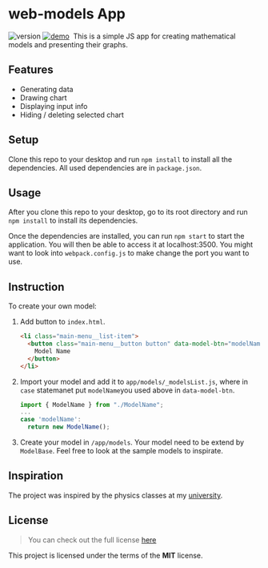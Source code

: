 # web-models App

![version](https://img.shields.io/badge/version-1.0.0-green) [![demo](https://img.shields.io/badge/demo-online-succes)](https://snooge.smallhost.pl/web-models/)&nbsp;
This is a simple JS app for creating mathematical models and presenting their graphs.  

## Features

* Generating data
* Drawing chart
* Displaying input info
* Hiding / deleting selected chart

## Setup

Clone this repo to your desktop and run `npm install` to install all the dependencies.
All used dependencies are in `package.json`.

## Usage

After you clone this repo to your desktop, go to its root directory and run `npm install` to install its dependencies.

Once the dependencies are installed, you can run `npm start` to start the application. You will then be able to access it at localhost:3500. 
You might want to look into `webpack.config.js` to make change the port you want to use.

## Instruction

To create your own model:
1. Add button to `index.html`.
    ```html
    <li class="main-menu__list-item">
      <button class="main-menu__button button" data-model-btn="modelName">
        Model Name
      </button>
    </li>
    ```
2. Import your model and add it to `app/models/_modelsList.js`, where in `case` statemanet put `modelName`you used above in `data-model-btn`.
    ```javascript
    import { ModelName } from "./ModelName";
    ...
    case 'modelName':
      return new ModelName();
    ```
3. Create your model in `/app/models`. Your model need to be extend by `ModelBase`. Feel free to look at the sample models to inspirate.


## Inspiration

The project was inspired by the physics classes at my [university](https://www.wsti.pl/en/).

## License

> You can check out the full license [here](https://github.com/snooge1/web-models/blob/master/LICENSE)

This project is licensed under the terms of the **MIT** license.